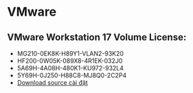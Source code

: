# VMware #

## VMware Workstation 17 Volume License: ##

  - MG210-0EK8K-H89Y1-VLAN2-93K20
  - HF200-0W05K-089X8-4R1EK-032J0
  - 5A69H-4A08H-480K1-KU972-932L4
  - 5Y69H-0J250-H88C8-MJ8Q0-2C2P4
  - [Download source cài đặt](https://1drv.ms/u/s!AmvuvqBBIcK6iQVgjPUSlqUiIi-L?e=v5AV7L)


